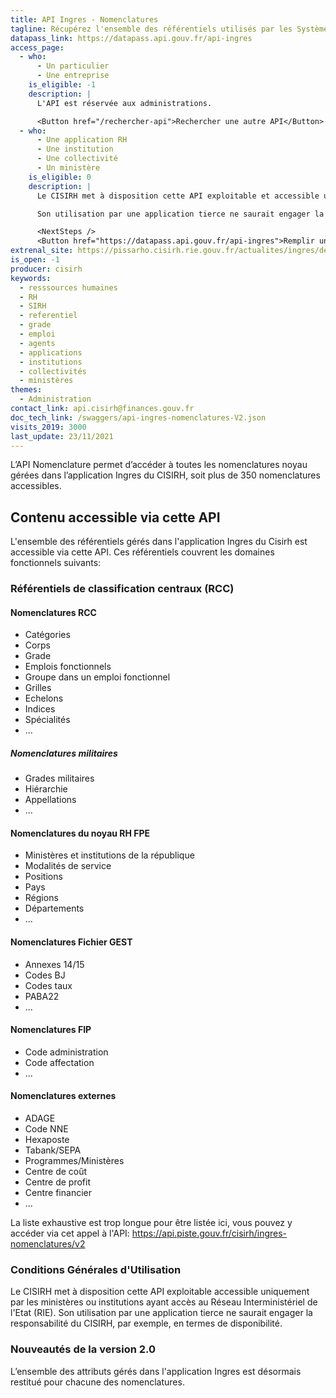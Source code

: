 ```yaml
---
title: API Ingres - Nomenclatures
tagline: Récupérez l'ensemble des référentiels utilisés par les Systèmes d'Information des Ressources Humaines de la Fonction Publique d'Etat
datapass_link: https://datapass.api.gouv.fr/api-ingres
access_page: 
  - who:
      - Un particulier
      - Une entreprise
    is_eligible: -1
    description: |
      L'API est réservée aux administrations.

      <Button href="/rechercher-api">Rechercher une autre API</Button>
  - who:
      - Une application RH
      - Une institution
      - Une collectivité
      - Un ministère
    is_eligible: 0
    description: |
      Le CISIRH met à disposition cette API exploitable et accessible uniquement via le Réseau Interministériel de l'Etat (RIE).

      Son utilisation par une application tierce ne saurait engager la responsabilité du CISIRH, par exemple, en termes de disponibilité.

      <NextSteps />
      <Button href="https://datapass.api.gouv.fr/api-ingres">Remplir une demande</Button>
extrenal_site: https://pissarho.cisirh.rie.gouv.fr/actualites/ingres/deploiement-de-deux-api-sur-lapplication-ingres
is_open: -1
producer: cisirh
keywords:
  - resssources humaines
  - RH
  - SIRH
  - referentiel
  - grade
  - emploi 
  - agents
  - applications
  - institutions
  - collectivités
  - ministères
themes:
  - Administration
contact_link: api.cisirh@finances.gouv.fr
doc_tech_link: /swaggers/api-ingres-nomenclatures-V2.json
visits_2019: 3000
last_update: 23/11/2021
---
```


L’API Nomenclature permet d’accéder à toutes les nomenclatures noyau gérées dans l’application Ingres du CISIRH, soit plus de 350 nomenclatures accessibles.

## Contenu accessible via cette API

L'ensemble des référentiels gérés dans l'application Ingres du Cisirh est accessible via cette API.
Ces référentiels couvrent les domaines fonctionnels suivants:

### Référentiels de classification centraux (RCC)

#### Nomenclatures RCC

- Catégories
- Corps
- Grade
- Emplois fonctionnels
- Groupe dans un emploi fonctionnel
- Grilles
- Echelons
- Indices
- Spécialités
- ...

##### Nomenclatures militaires

- Grades militaires
- Hiérarchie
- Appellations
- ...

#### Nomenclatures du noyau RH FPE

- Ministères et institutions de la république
- Modalités de service
- Positions
- Pays
- Régions
- Départements
- ...

#### Nomenclatures Fichier GEST

- Annexes 14/15
- Codes BJ
- Codes taux
- PABA22
- ...

#### Nomenclatures FIP

- Code administration
- Code affectation
- ...

#### Nomenclatures externes

- ADAGE
- Code NNE
- Hexaposte
- Tabank/SEPA
- Programmes/Ministères
- Centre de coût
- Centre de profit
- Centre financier
- ...

La liste exhaustive est trop longue pour être listée ici, vous pouvez y accéder via cet appel à l'API:
https://api.piste.gouv.fr/cisirh/ingres-nomenclatures/v2

### Conditions Générales d'Utilisation

Le CISIRH met à disposition cette API exploitable accessible uniquement par les ministères ou institutions ayant accès au Réseau Interministériel de l'Etat (RIE).
Son utilisation par une application tierce ne saurait engager la responsabilité du CISIRH, par exemple, en termes de disponibilité.

### Nouveautés de la version 2.0

L’ensemble des attributs gérés dans l'application Ingres est désormais restitué pour chacune des nomenclatures.
